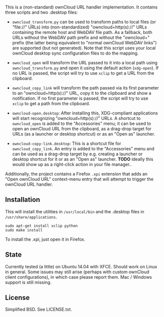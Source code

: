 This is a (non-standard) ownCloud URL handler implementation. It contains three scripts and two .desktop files:

* `owncloud_transform.py` can be used to transform paths to local files (or "file://" URLs) into (non-standardized) "owncloud+http(s)://" URLs containing the remote host and WebDAV file path. As a fallback, both URLs without the WebDAV path prefix and without the "owncloud+" prefix (the latter being equivalent to "normal ownCloud WebDAV links") are supported (but not generated). Note that this script uses your local ownCloud desktop sync configuration files to do the mapping.

* `owncloud_open` will transform the URL passed to it into a local path using `owncloud_transform.py` and open it using the default action (`xdg-open`). If no URL is passed, the script will try to use `xclip` to get a URL from the clipboard.

* `owncloud_copy_link` will transform the path passed via its first parameter to an "owncloud+http(s)://" URL, copy it to the clipboard and show a notification. If no first parameter is passed, the script will try to use `xclip` to get a path from the clipboard.

* `owncloud-open.desktop`: After installing this, XDG-compliant applications will start recognizing "owncloud+http(s)://" URLs. A shortcut to `owncloud_open` is added to the "Accessories" menu; it can be used to open an ownCloud URL from the clipboard, as a drag-drop target for URLs (as a launcher or desktop shortcut) or as an "Open as" launcher.

* `owncloud-copy-link.desktop`: This is a shortcut file for `owncloud_copy_link`. An entry is added to the "Accessories" menu and can be used as a drag-drop target by e.g. creating a launcher or desktop shortcut for it or as an "Open as" launcher. **TODO** ideally this would show up as a right-click action in your file manager..

Additionally, the project contains a Firefox `.xpi` extension that adds an "Open ownCloud URL" context-menu entry that will attempt to trigger the ownCloud URL handler.

## Installation

This will install the utilities in `/usr/local/bin` and the .desktop files in `/usr/share/applications`.

```
sudo apt-get install xclip python
sudo make install 
```

To install the .xpi, just open it in Firefox.
  
## State

Currently tested (a little) on Ubuntu 14.04 with XFCE. Should work on Linux in general. Some issues may still arise (perhaps with custom ownCloud client configurations), in which case please report them. Mac / Windows support is still missing.

## License

Simplified BSD. See LICENSE.txt.
